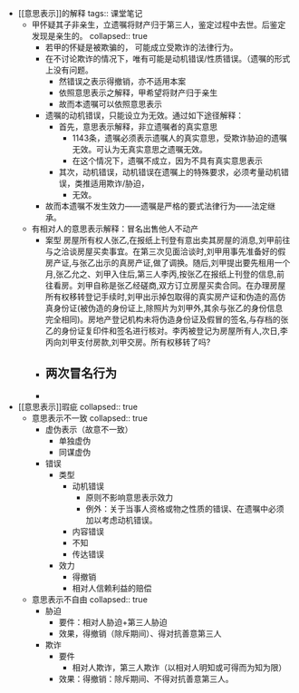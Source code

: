 - [[意思表示]]的解释
  tags:: 课堂笔记
	- 甲怀疑其子非亲生，立遗嘱将财产归于第三人，鉴定过程中去世。后鉴定发现是亲生的。
	  collapsed:: true
		- 若甲的怀疑是被欺骗的， 可能成立受欺诈的法律行为。
		- 在不讨论欺诈的情况下，唯有可能是动机错误/性质错误。（遗嘱的形式上没有问题。
			- 然错误之表示得撤销，亦不适用本案
			- 依照意思表示之解释，甲希望将财产归于亲生
			- 故而本遗嘱可以依照意思表示
		- 遗嘱的动机错误，只能设立为无效。通过如下途径解释：
			- 首先，意思表示解释，非立遗嘱者的真实意思
				- 1143条，遗嘱必须表示遗嘱人的真实意思，受欺诈胁迫的遗嘱无效。可认为无真实意思之遗嘱无效。
				- 在这个情况下，遗嘱不成立，因为不具有真实意思表示
			- 其次，动机错误，动机错误在遗嘱上的特殊要求，必须考量动机错误，类推适用欺诈/胁迫，
				- 无效。
		- 故而本遗嘱不发生效力——遗嘱是严格的要式法律行为——法定继承。
	- 有相对人的意思表示解释：冒名出售他人不动产
		- 案型
		   房屋所有权人张乙,在报纸上刊登有意出卖其房屋的消息,刘甲前往与之洽谈房屋买卖事宜。在第三次见面洽谈时,刘甲用事先准备好的假房产证,与张乙出示的真房产证,做了调换。随后,刘甲提出要先租用一个月,张乙允之、刘甲入住后,第三人李丙,按张乙在报纸上刊登的信息,前往看房。刘甲自称是张乙经磋商,双方订立房屋买卖合同。在办理房屋所有权移转登记手续时,刘甲出示掉包取得的真实房产证和伪造的高仿真身份证(被伪造的身份证上,除照片为刘甲外,其余与张乙的身份信息完全相同)。房地产登记机构未将伪造身份证及假冒的签名,与存档的张乙的身份证复印件和签名进行核对。李丙被登记为房屋所有人,次日,李丙向刘甲支付房款,刘甲交房。所有权移转了吗?
		- 两次冒名行为
			-
		-
- [[意思表示]]瑕疵
  collapsed:: true
	- 意思表示不一致
	  collapsed:: true
		- 虚伪表示（故意不一致）
			- 单独虚伪
			- 同谋虚伪
		- 错误
			- 类型
				- 动机错误
					- 原则不影响意思表示效力
					- 例外：关于当事人资格或物之性质的错误、在遗嘱中必须加以考虑动机错误。
				- 内容错误
				- 不知
				- 传达错误
			- 效力
				- 得撤销
				- 相对人信赖利益的赔偿
	- 意思表示不自由
	  collapsed:: true
		- 胁迫
			- 要件：相对人胁迫+第三人胁迫
			- 效果，得撤销（除斥期间）、得对抗善意第三人
		- 欺诈
			- 要件
				- 相对人欺诈，第三人欺诈（以相对人明知或可得而为知为限）
			- 效果：得撤销：除斥期间、不得对抗善意第三人。